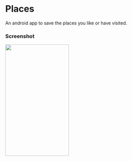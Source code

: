 # Places
An android app to save the places you like or have visited.

### Screenshot

<a> <img src="https://user-images.githubusercontent.com/30807840/53695014-4b7b9300-3ddc-11e9-89ba-6c338fcbaab3.png" height="350" width="200" >
</a>
